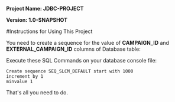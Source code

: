 **Project Name: JDBC-PROJECT**

**Version: 1.0-SNAPSHOT**

#Instructions for Using This Project

You need to create a sequence for the value of **CAMPAIGN_ID** and **EXTERNAL_CAMPAIGN_ID** columns of Database table:

Execute these SQL Commands on your database console file:
```
Create sequence SEQ_SLCM_DEFAULT start with 1000
increment by 1
minvalue 1
```

That's all you need to do.